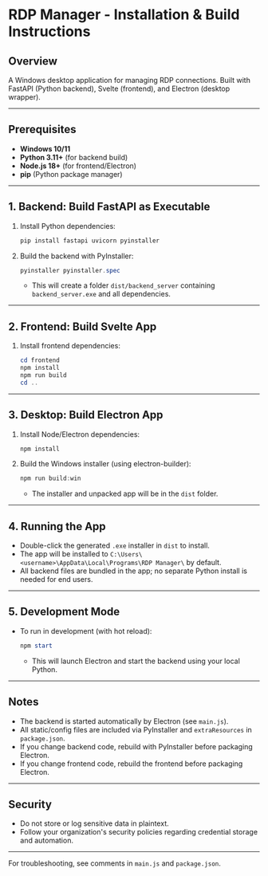 # RDP Manager - Installation & Build Instructions

## Overview
A Windows desktop application for managing RDP connections. Built with FastAPI (Python backend), Svelte (frontend), and Electron (desktop wrapper).

---

## Prerequisites
- **Windows 10/11**
- **Python 3.11+** (for backend build)
- **Node.js 18+** (for frontend/Electron)
- **pip** (Python package manager)

---

## 1. Backend: Build FastAPI as Executable

1. Install Python dependencies:
   ```powershell
   pip install fastapi uvicorn pyinstaller
   ```
2. Build the backend with PyInstaller:
   ```powershell
   pyinstaller pyinstaller.spec
   ```
   - This will create a folder `dist/backend_server` containing `backend_server.exe` and all dependencies.

---

## 2. Frontend: Build Svelte App

1. Install frontend dependencies:
   ```powershell
   cd frontend
   npm install
   npm run build
   cd ..
   ```

---

## 3. Desktop: Build Electron App

1. Install Node/Electron dependencies:
   ```powershell
   npm install
   ```
2. Build the Windows installer (using electron-builder):
   ```powershell
   npm run build:win
   ```
   - The installer and unpacked app will be in the `dist` folder.

---

## 4. Running the App
- Double-click the generated `.exe` installer in `dist` to install.
- The app will be installed to `C:\Users\<username>\AppData\Local\Programs\RDP Manager\` by default.
- All backend files are bundled in the app; no separate Python install is needed for end users.

---

## 5. Development Mode
- To run in development (with hot reload):
   ```powershell
   npm start
   ```
   - This will launch Electron and start the backend using your local Python.

---

## Notes
- The backend is started automatically by Electron (see `main.js`).
- All static/config files are included via PyInstaller and `extraResources` in `package.json`.
- If you change backend code, rebuild with PyInstaller before packaging Electron.
- If you change frontend code, rebuild the frontend before packaging Electron.

---

## Security
- Do not store or log sensitive data in plaintext.
- Follow your organization's security policies regarding credential storage and automation.

---

For troubleshooting, see comments in `main.js` and `package.json`.
